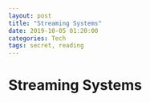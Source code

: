 ```yaml
---
layout: post
title: "Streaming Systems"
date: 2019-10-05 01:20:00
categories: Tech
tags: secret, reading
---
```


# Streaming Systems

